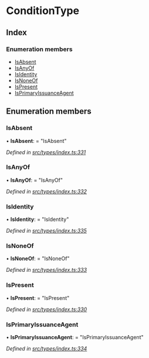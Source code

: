 # ConditionType

## Index

### Enumeration members

* [IsAbsent](conditiontype.md#isabsent)
* [IsAnyOf](conditiontype.md#isanyof)
* [IsIdentity](conditiontype.md#isidentity)
* [IsNoneOf](conditiontype.md#isnoneof)
* [IsPresent](conditiontype.md#ispresent)
* [IsPrimaryIssuanceAgent](conditiontype.md#isprimaryissuanceagent)

## Enumeration members

### IsAbsent

• **IsAbsent**: = "IsAbsent"

_Defined in_ [_src/types/index.ts:331_](https://github.com/PolymathNetwork/polymesh-sdk/blob/1221e467/src/types/index.ts#L331)

### IsAnyOf

• **IsAnyOf**: = "IsAnyOf"

_Defined in_ [_src/types/index.ts:332_](https://github.com/PolymathNetwork/polymesh-sdk/blob/1221e467/src/types/index.ts#L332)

### IsIdentity

• **IsIdentity**: = "IsIdentity"

_Defined in_ [_src/types/index.ts:335_](https://github.com/PolymathNetwork/polymesh-sdk/blob/1221e467/src/types/index.ts#L335)

### IsNoneOf

• **IsNoneOf**: = "IsNoneOf"

_Defined in_ [_src/types/index.ts:333_](https://github.com/PolymathNetwork/polymesh-sdk/blob/1221e467/src/types/index.ts#L333)

### IsPresent

• **IsPresent**: = "IsPresent"

_Defined in_ [_src/types/index.ts:330_](https://github.com/PolymathNetwork/polymesh-sdk/blob/1221e467/src/types/index.ts#L330)

### IsPrimaryIssuanceAgent

• **IsPrimaryIssuanceAgent**: = "IsPrimaryIssuanceAgent"

_Defined in_ [_src/types/index.ts:334_](https://github.com/PolymathNetwork/polymesh-sdk/blob/1221e467/src/types/index.ts#L334)

